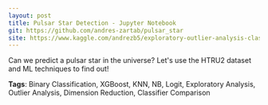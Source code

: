 ```yaml
---
layout: post
title: Pulsar Star Detection - Jupyter Notebook
git: https://github.com/andres-zartab/pulsar_star
site: https://www.kaggle.com/andrezb5/exploratory-outlier-analysis-classifier-comparison
---
```


Can we predict a pulsar star in the universe? Let's use the HTRU2 dataset and ML techniques to find out!

__Tags__: Binary Classification, XGBoost, KNN, NB, Logit, Exploratory Analysis, Outlier Analysis, Dimension Reduction, Classifier Comparison